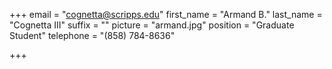 +++
email = "cognetta@scripps.edu"
first_name = "Armand B."
last_name = "Cognetta III"
suffix = ""
picture = "armand.jpg"
position = "Graduate Student"
telephone = "(858) 784-8636"

+++

